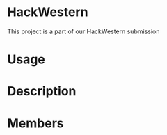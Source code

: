 # HackWestern
This project is a part of our HackWestern submission

# Usage

# Description

# Members
